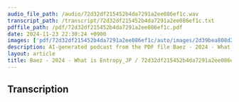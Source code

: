 ```yaml
---
audio_file_path: /audio/72d32df215452b4da7291a2ee086ef1c.wav
transcript_path: /transcript/72d32df215452b4da7291a2ee086ef1c.txt
pdffile_path: /pdf/72d32df215452b4da7291a2ee086ef1c.pdf
date: 2024-11-23 22:30:24 +0900
images: ['pdf/72d32df215452b4da7291a2ee086ef1c/auto/images/2d39bea808d2efbda9bd0c5795ee94b48260003d8a791b8e362632fde19d9ef2.jpg', 'pdf/72d32df215452b4da7291a2ee086ef1c/auto/images/ee62bc69a61acbc141f5bee01eebd229608d6e78771592275840ccea46675cee.jpg', 'pdf/72d32df215452b4da7291a2ee086ef1c/auto/images/0937596ae2bf58309f160b483549b9b1b35b700a52308df0de52477876b2c0b5.jpg', 'pdf/72d32df215452b4da7291a2ee086ef1c/auto/images/7f41a6aeccef4fc6f1557faef54902589e1210aa57e0658e777ef8fb0102f09e.jpg', 'pdf/72d32df215452b4da7291a2ee086ef1c/auto/images/61bd82c605ea11d78cfe2d797bd9b53aa6fc4bfe885828a5e70208deb0768f5e.jpg', 'pdf/72d32df215452b4da7291a2ee086ef1c/auto/images/66aa250490c2064f5fb2a9689d4a1b01702c22767605ff53a20dd563681012e1.jpg', 'pdf/72d32df215452b4da7291a2ee086ef1c/auto/images/e4ac3ed6113818223f49ce68c43a0a803c5fc711491097ca8d06322394de4dd5.jpg', 'pdf/72d32df215452b4da7291a2ee086ef1c/auto/images/c87f66375760d3d8f0ee9563bb34dc41566356506e72d36815cf8b1a91ed6de7.jpg', 'pdf/72d32df215452b4da7291a2ee086ef1c/auto/images/809998215d251d5829e4d18095426e55383239cc686497ad858e99ec81b1d56d.jpg', 'pdf/72d32df215452b4da7291a2ee086ef1c/auto/images/4768eea204d902208fa5c3be027709535fd84f0ff776e8397087e8b67ad8a6da.jpg', 'pdf/72d32df215452b4da7291a2ee086ef1c/auto/images/4917defc89874e414092988906c4996c8947b6c89067fc5dcfa28748e216d5cf.jpg', 'pdf/72d32df215452b4da7291a2ee086ef1c/auto/images/cdda0b3df5d4c6d09c0d17805d32bf876152746d52857df3e94e9b2e2d6912f6.jpg', 'pdf/72d32df215452b4da7291a2ee086ef1c/auto/images/65a952b87af32ddea5a83e24f9b7c874981e5f7b7105b17768142771cf7e3787.jpg', 'pdf/72d32df215452b4da7291a2ee086ef1c/auto/images/39a424537851e23c0f2c8499c52bb7a63d63d990cd148ea13c174323eee91428.jpg', 'pdf/72d32df215452b4da7291a2ee086ef1c/auto/images/416d3202592e47b87d9f78ee7725045eb8ecb9efc2fa42410cddcbdca9fb18b6.jpg', 'pdf/72d32df215452b4da7291a2ee086ef1c/auto/images/0073bded49ec9c7fb32f6e3725bec20623756e4ed637091adb06839199713ace.jpg', 'pdf/72d32df215452b4da7291a2ee086ef1c/auto/images/d62469697e931a57e5211369ecebe8e83529afdee1f6567f33d3c8efa84e4ec5.jpg', 'pdf/72d32df215452b4da7291a2ee086ef1c/auto/images/377d0723f18e3fd109c03ae71280a5ae72920cc577abc23d61031bd6602bf689.jpg', 'pdf/72d32df215452b4da7291a2ee086ef1c/auto/images/4fc1b064045805ec5e8812f9b17ab290d4b020ee9f5f607ad4ae7b2c7008fdfe.jpg', 'pdf/72d32df215452b4da7291a2ee086ef1c/auto/images/9d48a6baf3753f02343d682721c9964a2fb7b7c09948dc2046c6dad0d1d5bfbc.jpg', 'pdf/72d32df215452b4da7291a2ee086ef1c/auto/images/79279ac6f9f7a7c7063087388aec4b32948f1737795ef768408e894eda139e82.jpg', 'pdf/72d32df215452b4da7291a2ee086ef1c/auto/images/eee0c15f5d0aa645dbe4218271323fc1a817afc30b8c9a72db0e52db512d072d.jpg', 'pdf/72d32df215452b4da7291a2ee086ef1c/auto/images/7923a6b8e411f7fd3971545ac55c8a0f115c2fbcd75128c46e0b3dfab1ad828e.jpg', 'pdf/72d32df215452b4da7291a2ee086ef1c/auto/images/05ea43c22c2c48d059f0ff44cbbca546970fd2456d0f8eabee73010dcd45c9ba.jpg', 'pdf/72d32df215452b4da7291a2ee086ef1c/auto/images/2e0543a8dd16e4b15fd46190692816ec9ff7360fa72ef4777b14c31e2af4bebc.jpg', 'pdf/72d32df215452b4da7291a2ee086ef1c/auto/images/0fd2a29c07f6839eb1e1fe7c31df7edf262d3e340c5f619d40e31b844b676b8b.jpg', 'pdf/72d32df215452b4da7291a2ee086ef1c/auto/images/d3e208fb4b5e085de76f212188f855502b8b8d1f80d1a68dffe1000c92989910.jpg', 'pdf/72d32df215452b4da7291a2ee086ef1c/auto/images/77dedb500290f90eb5d890e064ee063b30e5fb6ee2dbbbc264b09fcde94833da.jpg', 'pdf/72d32df215452b4da7291a2ee086ef1c/auto/images/9769bf511e4ca0331030d2719015f58e6fe9170f8a444664f47dc72a1828171e.jpg', 'pdf/72d32df215452b4da7291a2ee086ef1c/auto/images/a34b35c97c70f1dfaf8be10d4caaf6cf8f26c9315e9bae0580f0641283277606.jpg', 'pdf/72d32df215452b4da7291a2ee086ef1c/auto/images/8ab6ce3a4bf6704bfdfa8ad2438080c568b91c110531088a04a672f90c5b78ac.jpg', 'pdf/72d32df215452b4da7291a2ee086ef1c/auto/images/322acd95b14750c9e622d6f45708b3e12082eb1b1e095cb586ac24efa8264cc9.jpg', 'pdf/72d32df215452b4da7291a2ee086ef1c/auto/images/bac8b8602f9b3dad0dc4f9a3275e83ca5181b57595350aa1b08c06f41316e5bd.jpg', 'pdf/72d32df215452b4da7291a2ee086ef1c/auto/images/d78e37b39a76416168ad1925c88d79e29beb7af852b07b7ec08450ca3462eb5f.jpg', 'pdf/72d32df215452b4da7291a2ee086ef1c/auto/images/77dad7134846381a11736a7c5dcb72f19e48cd600df8ae268b7cefd6a4204630.jpg', 'pdf/72d32df215452b4da7291a2ee086ef1c/auto/images/7bdf518d385b2209b4ea36910a37fa665aef00761d841f776f92eff43a843776.jpg', 'pdf/72d32df215452b4da7291a2ee086ef1c/auto/images/b27307722641cf75a26fdda2aaf3fe890357c4f83e9c8052ec434367e323da09.jpg', 'pdf/72d32df215452b4da7291a2ee086ef1c/auto/images/30ac3e68b3a8d7b3154aad28e873ffbfb6d1362f6be844e4342093be91196d34.jpg', 'pdf/72d32df215452b4da7291a2ee086ef1c/auto/images/cc343a0fb886ec577a21cc17e1b0854461f4049e26682d3a3818f03e539f7804.jpg', 'pdf/72d32df215452b4da7291a2ee086ef1c/auto/images/1b0e713588438862bf96150f75922a2571f8b8b33a0a2cd7a209e3104d8d7804.jpg', 'pdf/72d32df215452b4da7291a2ee086ef1c/auto/images/9f42e5d8830377a4ba8fe66e15db7c9aabc33bca38e08b8dd14a64afc1ce4909.jpg', 'pdf/72d32df215452b4da7291a2ee086ef1c/auto/images/463f969d3a48ceb992b4a960c34c5a40d8d38fc8b0ec0ec6bcc2f02f0088ec63.jpg', 'pdf/72d32df215452b4da7291a2ee086ef1c/auto/images/f8f73354b1c0e9369f7a02f2afea53c346f3caf257aa470d4b09b1e72ddf425d.jpg', 'pdf/72d32df215452b4da7291a2ee086ef1c/auto/images/0f3fad31d140f431299faf69ad6bbdb8691500bf7dd0d132561f7b1f48ee9ec6.jpg', 'pdf/72d32df215452b4da7291a2ee086ef1c/auto/images/1021cd8352a456c5c071915d14476590ef466da478bc965fcf3b3b6f2783e935.jpg', 'pdf/72d32df215452b4da7291a2ee086ef1c/auto/images/d1152afbf331b9b808ec1c73e0ac7e71e3f5e7f789cbfd3d890f0239b6077823.jpg', 'pdf/72d32df215452b4da7291a2ee086ef1c/auto/images/8d49868ff44169d27f972d52561cf04e872a7d3b2edc2a21f4ac67a8ab352d76.jpg', 'pdf/72d32df215452b4da7291a2ee086ef1c/auto/images/802271202db79228c75e9bbd978aaed8ea7a355b83a4f8639627a0aaf6a47135.jpg', 'pdf/72d32df215452b4da7291a2ee086ef1c/auto/images/c2c7f04634a804db8596e47d420c5084b1c14f2b8f77445fe8d144c0f1582eca.jpg', 'pdf/72d32df215452b4da7291a2ee086ef1c/auto/images/4b97d88455e2d183b5d8538949cf254634c4f295304d6120ba9126d44fce0e3f.jpg', 'pdf/72d32df215452b4da7291a2ee086ef1c/auto/images/c9a0216a82a92c137c26a7c82d1c23feed8dccfa86cfef145a13f01948abd0f2.jpg', 'pdf/72d32df215452b4da7291a2ee086ef1c/auto/images/65a82700f88891aa184942e4fb693c4d0fe50283a1515d2543ba2af9a170b7fe.jpg', 'pdf/72d32df215452b4da7291a2ee086ef1c/auto/images/692bd129f021adb79afba92369de008c2c29dd71cbefc99ddb1159b32c1576e2.jpg', 'pdf/72d32df215452b4da7291a2ee086ef1c/auto/images/79d09574916cab7ee23282ffedbeab57cd7fade22d9724ca5c361fb1e0478ca5.jpg', 'pdf/72d32df215452b4da7291a2ee086ef1c/auto/images/9c4ee4f47d407853a15cc06563ac3f95f59d1559997683999ab897ea00e03752.jpg', 'pdf/72d32df215452b4da7291a2ee086ef1c/auto/images/4883d274c2ca7e24bb1bdfceb7ad9f3bfa874750ae4767e13080f953b588502c.jpg', 'pdf/72d32df215452b4da7291a2ee086ef1c/auto/images/96f5a45d7683a54ef2404d9750aafa0b1f7b75fd87a722f49d273d7aaba8e7ea.jpg', 'pdf/72d32df215452b4da7291a2ee086ef1c/auto/images/a34aeadbee7a6dae88c11775be025586ff05f0210aa4eec46981ccbefb7a9673.jpg', 'pdf/72d32df215452b4da7291a2ee086ef1c/auto/images/3eb1069f91fc042e088c86ded04eaaa3f89650ec6a18faf6c3ad8a00937b1eaa.jpg', 'pdf/72d32df215452b4da7291a2ee086ef1c/auto/images/cc506be16ba12823ff81b0b01bac2b7d20c5010082cb4ef9c4bc8543f90b0fe4.jpg', 'pdf/72d32df215452b4da7291a2ee086ef1c/auto/images/b3948994212ba3d2a591085fe73b020bdfdbc237625daf046e0524e844edf96e.jpg', 'pdf/72d32df215452b4da7291a2ee086ef1c/auto/images/86a259e8d3442199282da76c90a30941329fa4a3d78db6de19219e7326772210.jpg', 'pdf/72d32df215452b4da7291a2ee086ef1c/auto/images/b5284778edae2d099a623255bc3c00e90b4b0a8b033eeba4326273d90f5c40ec.jpg', 'pdf/72d32df215452b4da7291a2ee086ef1c/auto/images/e1f9a1f855c67e9ca9c0a6fe4b5c984a0c32644047da7c28f87ad879e8bc87de.jpg', 'pdf/72d32df215452b4da7291a2ee086ef1c/auto/images/84e384cd85a616593f0826258ee54ed57a19af05598a144ab6d8bf0489cae02e.jpg', 'pdf/72d32df215452b4da7291a2ee086ef1c/auto/images/4f09531f6d401c0d36e09d96df961fe9e13cb74ac102afb252d921742336eb23.jpg', 'pdf/72d32df215452b4da7291a2ee086ef1c/auto/images/3a741e7d2a1204f367687da46734cc22234bc03eb4768bcaebebe770023dddb4.jpg', 'pdf/72d32df215452b4da7291a2ee086ef1c/auto/images/5c208e612adfe3ef86f9399c370135fa984f2ad3c805f243b3c048898ff61ec4.jpg', 'pdf/72d32df215452b4da7291a2ee086ef1c/auto/images/2e387c0097271bf885049aa32a1bd57dcd2e25788cf0571b020e85e484965a2f.jpg']
description: AI-generated podcast from the PDF file Baez - 2024 - What is Entropy_JP
layout: article
title: Baez - 2024 - What is Entropy_JP / 72d32df215452b4da7291a2ee086ef1c
---
```


## Transcription





